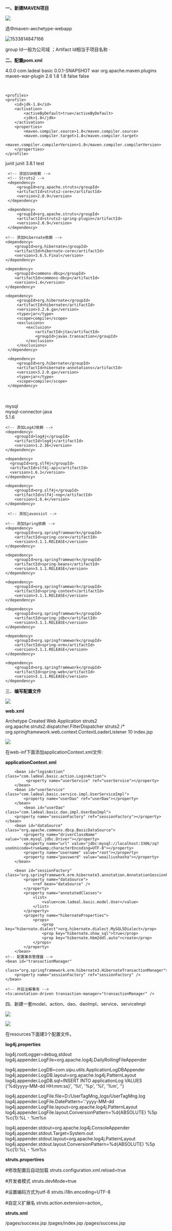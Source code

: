 **一、新建MAVEN项目**

![](.picture\readme\1533814678870.png)

   选中maven-aechetype-webapp 

![1533814847166](.picture\readme\1533814847166.png)

group Id一般为公司域 ；Artifact Id相当于项目名称 ·



**二、配置pom.xml**

<project xmlns="http://maven.apache.org/POM/4.0.0" xmlns:xsi="http://www.w3.org/2001/XMLSchema-instance" xsi:schemaLocation="http://maven.apache.org/POM/4.0.0 http://maven.apache.org/xsd/maven-4.0.0.xsd">
  <modelVersion>4.0.0</modelVersion>
  <groupId>com.ladeal</groupId>
  <artifactId>basic</artifactId>
  <version>0.0.1-SNAPSHOT</version>
  <packaging>war</packaging>
      <build>
        <plugins>
            <plugin>
                <groupId>org.apache.maven.plugins</groupId>
                <artifactId>maven-war-plugin</artifactId>
                <version>2.6</version>
                <configuration>
                	<source>1.8</source>
                	<target>1.8</target>
                    <failOnMissingWebXml>false</failOnMissingWebXml>
                </configuration>
            </plugin>
        </plugins>
    </build>
     <properties>
        <failOnMissingWebXml>false</failOnMissingWebXml>
    </properties>
    
​    

    <profiles>
    <profile>
    	<id>jdk-1.8</id>
    	<activation>
    		<activeByDefault>true</activeByDefault>
    		<jdk>1.8</jdk>
    	</activation>
    	<properties>
    		<maven.compiler.source>1.8</maven.compiler.source>
    		<maven.compiler.target>1.8</maven.compiler.target>
    		<maven.compiler.compilerVersion>1.8</maven.compiler.compilerVersion>
    	</properties>
    </profile>
</profiles>


<!--   网上配置 -->




 <dependencies>
    <dependency>
      <groupId>junit</groupId>
      <artifactId>junit</artifactId>
      <version>3.8.1</version>
      <scope>test</scope>
    </dependency>

	 <!-- 添加SSH依赖 -->    
	 <!-- Struts2 -->    
	 <dependency>    
	     <groupId>org.apache.struts</groupId>    
	     <artifactId>struts2-core</artifactId>    
	     <version>2.0.9</version>    
	 </dependency>    
	 
	 <dependency>    
	     <groupId>org.apache.struts</groupId>    
	     <artifactId>struts2-spring-plugin</artifactId>    
	     <version>2.0.9</version>    
	 </dependency>    
	 
	<!-- 添加Hibernate依赖 -->    
	<dependency>    
	    <groupId>org.hibernate</groupId>    
	    <artifactId>hibernate-core</artifactId>    
	    <version>3.6.5.Final</version>    
	</dependency>    
	
	<dependency>    
	    <groupId>commons-dbcp</groupId>    
	    <artifactId>commons-dbcp</artifactId>    
	    <version>1.4</version>    
	</dependency>    
	
	<dependency>  
	     <groupId>org.hibernate</groupId>  
	     <artifactId>hibernate</artifactId>  
	     <version>3.2.6.ga</version>  
	     <type>jar</type>  
	     <scope>compile</scope>  
	     <exclusions>  
	         <exclusion>  
	             <artifactId>jta</artifactId>  
	             <groupId>javax.transaction</groupId>  
	         </exclusion>  
	     </exclusions>  
	 </dependency>  
	 
	 <dependency>  
	     <groupId>org.hibernate</groupId>  
	     <artifactId>hibernate-annotations</artifactId>  
	     <version>3.2.0.ga</version>  
	     <type>jar</type>  
	     <scope>compile</scope>  
	 </dependency>  


​	 
	<!--添加mysql依赖 -->
	<dependency>  
	   <groupId>mysql</groupId>  
	   <artifactId>mysql-connector-java</artifactId>  
	   <version>5.1.6</version>  
	</dependency> 
	 
	<!-- 添加Log4J依赖 -->    
	<dependency>    
	    <groupId>log4j</groupId>    
	    <artifactId>log4j</artifactId>    
	    <version>1.2.16</version>    
	</dependency>    
	
	<dependency>    
	  <groupId>org.slf4j</groupId>    
	  <artifactId>slf4j-api</artifactId>    
	  <version>1.6.1</version>    
	</dependency>    
	
	<dependency>    
	    <groupId>org.slf4j</groupId>    
	    <artifactId>slf4j-nop</artifactId>    
	    <version>1.6.4</version>    
	</dependency>   
	
	 <!-- 添加javassist -->    
<!--     <dependency>     -->
<!--         <groupId>javassist</groupId>     -->
<!--         <artifactId>javassist</artifactId>     -->
<!--         <version>3.11.0.GA</version>     -->
<!--     </dependency>     -->
        
    <!-- 添加Spring依赖 -->    
    <dependency>    
        <groupId>org.springframework</groupId>    
        <artifactId>spring-core</artifactId>    
        <version>3.1.1.RELEASE</version>    
    </dependency>    
        
    <dependency>    
        <groupId>org.springframework</groupId>    
        <artifactId>spring-beans</artifactId>    
        <version>3.1.1.RELEASE</version>    
    </dependency>    
        
    <dependency>    
        <groupId>org.springframework</groupId>    
        <artifactId>spring-context</artifactId>    
        <version>3.1.1.RELEASE</version>    
    </dependency>    
        
    <dependency>    
        <groupId>org.springframework</groupId>    
        <artifactId>spring-jdbc</artifactId>    
        <version>3.1.1.RELEASE</version>    
    </dependency>    
        
    <dependency>    
        <groupId>org.springframework</groupId>    
        <artifactId>spring-orm</artifactId>    
        <version>3.1.1.RELEASE</version>    
    </dependency>    
        
    <dependency>    
        <groupId>org.springframework</groupId>    
        <artifactId>spring-web</artifactId>    
        <version>3.1.1.RELEASE</version>    
    </dependency>     

  </dependencies>
</project>

   三、**编写配置文件** 

![](.picture\readme\1533815583740.png)

**web.xml**

<!DOCTYPE web-app PUBLIC
 "-//Sun Microsystems, Inc.//DTD Web Application 2.3//EN"
 "http://java.sun.com/dtd/web-app_2_3.dtd" >

<web-app>
  <display-name>Archetype Created Web Application</display-name>


  <!-- 配置sturts2过滤器 -->
  <filter>  
      <filter-name>struts2</filter-name>  
      <filter-class>org.apache.struts2.dispatcher.FilterDispatcher</filter-class>  
  </filter>  
  <filter-mapping>  
      <filter-name>struts2</filter-name>  
      <url-pattern>/*</url-pattern>  
  </filter-mapping>  

  <!-- Spring 监听器 -->  
  <listener>  
      <listener-class>org.springframework.web.context.ContextLoaderListener</listener-class>  
  </listener> 

  <session-config>
      <session-timeout>10</session-timeout>   <!-- 10分钟登录过期 -->
  </session-config>
  <welcome-file-list>
      <welcome-file>index.jsp</welcome-file>  <!-- 欢迎界面 -->
  </welcome-file-list>

</web-app>    



![](.picture\readme\1533815765667.png)

在web-inf下面添加applicationContext.xml文件:

**applicationContext.xml**

<?xml version="1.0" encoding="UTF-8"?>

<beans xmlns="http://www.springframework.org/schema/beans"
    xmlns:xsi="http://www.w3.org/2001/XMLSchema-instance"
    xmlns:aop="http://www.springframework.org/schema/aop"
    xmlns:tx="http://www.springframework.org/schema/tx"
    xsi:schemaLocation="http://www.springframework.org/schema/beans http://www.springframework.org/schema/beans/spring-beans-3.0.xsd
                http://www.springframework.org/schema/aop http://www.springframework.org/schema/aop/spring-aop-2.5.xsd
                http://www.springframework.org/schema/tx http://www.springframework.org/schema/tx/spring-tx-3.0.xsd" default-autowire="byName">
        
        <bean id="loginAction" class="com.ladeal.basic.action.LoginAction">
       		 <property name="userService" ref="userService"></property>
        </bean>  
        <bean id="userService" class="com.ladeal.basic.service.impl.UserServiceImpl">
        	<property name="userDao" ref="userDao"></property>
        </bean>  
        	<bean id="userDao" class="com.ladeal.basic.dao.impl.UserDaoImpl">
    	<property name="sessionFactory" ref="sessionFactory"></property>
    </bean>
        <bean id="dataSource" class="org.apache.commons.dbcp.BasicDataSource">  
            <property name="driverClassName" value="com.mysql.jdbc.Driver"></property>  
            <property name="url" value="jdbc:mysql://localhost:3306/zq?useUnicode=true&amp;characterEncoding=UTF-8"></property>  
            <property name="username" value="root"></property>  
            <property name="password" value="woailiushasha"></property>  
    	</bean>    
    	
    	<bean id="sessionFactory" class="org.springframework.orm.hibernate3.annotation.AnnotationSessionFactoryBean">  
            <property name="dataSource">  
                <ref bean="dataSource" />  
            </property>  
            <property name="annotatedClasses">  
                <list>  
                    <value>com.ladeal.basic.model.User</value>  
                </list>  
            </property>  
            <property name="hibernateProperties">  
                <props>  
                    <prop key="hibernate.dialect">org.hibernate.dialect.MySQL5Dialect</prop>  
                    <prop key="hibernate.show_sql">true</prop>  
                    <prop key="hibernate.hbm2ddl.auto">create</prop>  
                </props>  
            </property>  
        </bean>    
    <!-- 配置事务管理器 -->
    <bean id="transactionManager"
    	class="org.springframework.orm.hibernate3.HibernateTransactionManager">
    	<property name="sessionFactory" ref="sessionFactory" />
    </bean>
    
    <!-- 开启注解事务 -->
    <tx:annotation-driven transaction-manager="transactionManager" />  
</beans>



四、新建一套model、action、dao、daoImpl、service、serviceImpl

![](.picture\readme\1533816528899.png)




![](.picture\readme\1533816592164.png)

在resources下面建3个配置文件。

**log4j.properties**

log4j.rootLogger=debug,stdout
log4j.appender.LogFile=org.apache.log4j.DailyRollingFileAppender

log4j.appender.LogDB=com.sipu.utils.ApplicationLogDBAppender
log4j.appender.LogDB.layout=org.apache.log4j.PatternLayout
log4j.appender.LogDB.sql=INSERT INTO applicationLog  VALUES ('%d{yyyy-MM-dd HH:mm:ss}', '%t', '%p', '%l', '%m', '')

log4j.appender.LogFile.file=D\:/UserTagMng_logs/UserTagMng.log   
log4j.appender.LogFile.DatePattern='.'yyyy-MM-dd   
log4j.appender.LogFile.layout=org.apache.log4j.PatternLayout   
log4j.appender.LogFile.layout.ConversionPattern=%d{ABSOLUTE} %5p  %c{1}:%L - %m%n

log4j.appender.stdout=org.apache.log4j.ConsoleAppender
log4j.appender.stdout.Target=System.out
log4j.appender.stdout.layout=org.apache.log4j.PatternLayout
log4j.appender.stdout.layout.ConversionPattern=%d{ABSOLUTE} %5p  %c{1}:%L - %m%n



**struts.propertires**

#修改配置后自动加载
struts.configuration.xml.reload=true

#开发者模式
struts.devMode=true

#设置编码方式为utf-8
struts.i18n.encoding=UTF-8

#自定义扩展名
struts.action.extension=action,,

**struts.xml**

<?xml version="1.0" encoding="UTF-8" ?> 
<!DOCTYPE struts PUBLIC
    "-//Apache Software Foundation//DTD Struts Configuration 2.1.7//EN"
    "http://struts.apache.org/dtds/struts-2.1.7.dtd">
<struts>
 	<package name="default" extends="struts-default">
		<action name="login" class="com.ladeal.basic.action.LoginAction" method="login">
			<result name="success">/pages/success.jsp</result>
			<result name="failured">/pages/index.jsp</result>
		</action>
		<action name="user_test" class="com.ladeal.basic.action.LoginAction" method="test">
				<result name="success">/pages/success.jsp</result>
		</action>
	</package>
</struts>